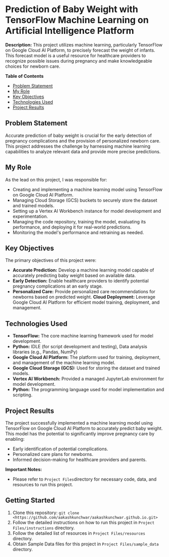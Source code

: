# Prediction of Baby Weight with TensorFlow Machine Learning on Artificial Intelligence Platform

**Description:**
This project utilizes machine learning, particularly TensorFlow on Google Cloud AI Platform, to precisely forecast the weight of infants. This forecast model is a useful resource for healthcare providers to recognize possible issues during pregnancy and make knowledgeable choices for newborn care.

**Table of Contents**

* [Problem Statement](#problem-statement)
* [My Role](#my-role)
* [Key Objectives](#key-objectives)
* [Technologies Used](#technologies-used)
* [Project Results](#project-results)

## Problem Statement
Accurate prediction of baby weight is crucial for the early detection of pregnancy complications and the provision of personalized newborn care. This project addresses the challenge by harnessing machine learning capabilities to analyze relevant data and provide more precise predictions.


## My Role
As the lead on this project, I was responsible for:

* Creating and implementing a machine learning model using TensorFlow on Google Cloud AI Platform.
* Managing Cloud Storage (GCS) buckets to securely store the dataset and trained models.
* Setting up a Vertex AI Workbench instance for model development and experimentation.
* Managing the code repository, training the model, evaluating its performance, and deploying it for real-world predictions.
* Monitoring the model's performance and retraining as needed.


## Key Objectives

The primary objectives of this project were:
* **Accurate Prediction:** Develop a machine learning model capable of accurately predicting baby weight based on available data.
* **Early Detection:** Enable healthcare providers to identify potential pregnancy complications at an early stage.
* **Personalized Care:** Provide personalized care recommendations for newborns based on predicted weight.
**Cloud Deployment:** Leverage Google Cloud AI Platform for efficient model training, deployment, and management.

## Technologies Used

* **TensorFlow:** The core machine learning framework used for model development.
* **Python:** IDLE (for script development and testing), Data analysis libraries (e.g., Pandas, NumPy)
* **Google Cloud AI Platform:** The platform used for training, deployment, and management of the machine learning model.
* **Google Cloud Storage (GCS):** Used for storing the dataset and trained models.
* **Vertex AI Workbench:** Provided a managed JupyterLab environment for model development.
* **Python:** The programming language used for model implementation and scripting.

## Project Results

The project successfully implemented a machine learning model using TensorFlow on Google Cloud AI Platform to accurately predict baby weight. This model has the potential to significantly improve pregnancy care by enabling:

* Early identification of potential complications.
* Personalized care plans for newborns.
* Informed decision-making for healthcare providers and parents.


**Important Notes:**
* Please refer to `Project Files`directory for necessary code, data, and resources to run this project.

## Getting Started

1.  Clone this repository: `git clone <https://github.com/aakashkunchwar/aakashkunchwar.github.io.git>`
2.  Follow the detailed instructions on how to run this project in `Project Files/instructions` directory.
3.  Follow the detailed list of resources in  `Project Files/resources` directory.
4.  Obtain Sample Data files for this project in `Project Files/sample_data` directory.


